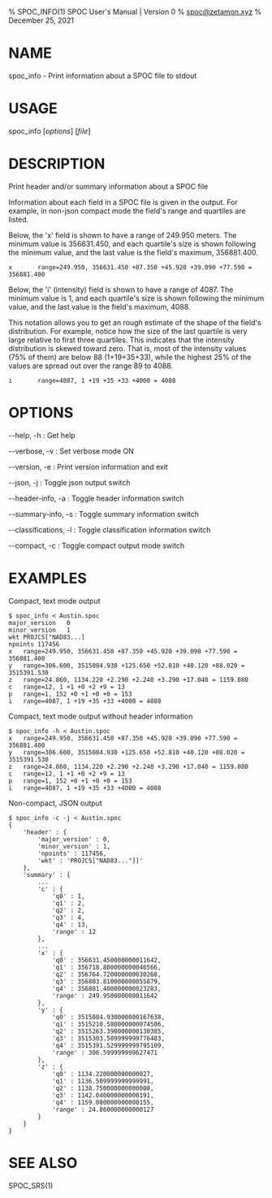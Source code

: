 % SPOC_INFO(1) SPOC User's Manual | Version 0
% spoc@zetamon.xyz
% December 25, 2021

# NAME

spoc_info - Print information about a SPOC file to stdout

# USAGE

spoc_info [*options*] [*file*]

# DESCRIPTION

Print header and/or summary information about a SPOC file

Information about each field in a SPOC file is given in the output. For
example, in non-json compact mode the field's range and quartiles are
listed.

Below, the 'x' field is shown to have a range of 249.950 meters. The
minimum value is 356631.450, and each quartile's size is shown following
the minimum value, and the last value is the field's maximum,
356881.400.

    x       range=249.950, 356631.450 +87.350 +45.920 +39.090 +77.590 = 356881.400

Below, the 'i' (intensity) field is shown to have a range of 4087. The
minimum value is 1, and each quartile's size is shown following the
minimum value, and the last value is the field's maximum, 4088.

This notation allows you to get an rough estimate of the shape of the
field's distribution. For example, notice how the size of the last
quartile is very large relative to first three quartiles. This indicates
that the intensity distribution is skewed toward zero. That is, most of
the intensity values (75% of them) are below 88 (1+19+35+33), while the
highest 25% of the values are spread out over the range 89 to 4088.

    i       range=4087, 1 +19 +35 +33 +4000 = 4088

# OPTIONS

\-\-help, -h
:   Get help

\-\-verbose, -v
:   Set verbose mode ON

\-\-version, -e
:   Print version information and exit

\-\-json, -j
: Toggle json output switch

\-\-header-info, -a
: Toggle header information switch

\-\-summary-info, -s
: Toggle summary information switch

\-\-classifications, -l
: Toggle classification information switch

\-\-compact, -c
: Toggle compact output mode switch

# EXAMPLES

Compact, text mode output

    $ spoc_info < Austin.spoc
    major_version	0
    minor_version	1
    wkt	PROJCS["NAD83...]
    npoints	117456
    x	range=249.950, 356631.450 +87.350 +45.920 +39.090 +77.590 = 356881.400
    y	range=306.600, 3515084.930 +125.650 +52.810 +40.120 +88.020 = 3515391.530
    z	range=24.860, 1134.220 +2.290 +2.240 +3.290 +17.040 = 1159.080
    c	range=12, 1 +1 +0 +2 +9 = 13
    p	range=1, 152 +0 +1 +0 +0 = 153
    i	range=4087, 1 +19 +35 +33 +4000 = 4088

Compact, text mode output without header information

    $ spoc_info -h < Austin.spoc
    x	range=249.950, 356631.450 +87.350 +45.920 +39.090 +77.590 = 356881.400
    y	range=306.600, 3515084.930 +125.650 +52.810 +40.120 +88.020 = 3515391.530
    z	range=24.860, 1134.220 +2.290 +2.240 +3.290 +17.040 = 1159.080
    c	range=12, 1 +1 +0 +2 +9 = 13
    p	range=1, 152 +0 +1 +0 +0 = 153
    i	range=4087, 1 +19 +35 +33 +4000 = 4088

Non-compact, JSON output

    $ spoc_info -c -j < Austin.spoc
    {
        'header' : {
            'major_version' : 0,
            'minor_version' : 1,
            'npoints' : 117456,
            'wkt' : 'PROJCS["NAD83..."]]'
        },
        'summary' : {
            ...
            'c' : {
                'q0' : 1,
                'q1' : 2,
                'q2' : 2,
                'q3' : 4,
                'q4' : 13,
                'range' : 12
            },
            ...
            'x' : {
                'q0' : 356631.450000000011642,
                'q1' : 356718.800000000046566,
                'q2' : 356764.720000000030268,
                'q3' : 356803.810000000055879,
                'q4' : 356881.400000000023283,
                'range' : 249.950000000011642
            },
            'y' : {
                'q0' : 3515084.930000000167638,
                'q1' : 3515210.580000000074506,
                'q2' : 3515263.390000000130385,
                'q3' : 3515303.509999999776483,
                'q4' : 3515391.529999999795109,
                'range' : 306.599999999627471
            },
            'z' : {
                'q0' : 1134.220000000000027,
                'q1' : 1136.509999999999991,
                'q2' : 1138.750000000000000,
                'q3' : 1142.040000000000191,
                'q4' : 1159.080000000000155,
                'range' : 24.860000000000127
            }
        }
    }

# SEE ALSO

SPOC_SRS(1)
